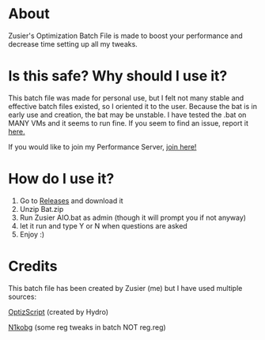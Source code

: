 # About
Zusier's Optimization Batch File is made to boost your performance and decrease time setting up all my tweaks.

# Is this safe? Why should I use it?

This batch file was made for personal use, but I felt not many stable and effective batch files existed, so I oriented it to the user.
Because the bat is in early use and creation, the bat may be unstable. I have tested the .bat on MANY VMs and it seems to run fine. If you seem to find an issue, report it [here.](https://github.com/Zusier/Zusiers-optimization-Batch/issues) 


If you would like to join my Performance Server, [join here!](https://discord.gg/kFk22j2)

# How do I use it?
1. Go to [Releases](https://github.com/Zusier/Zusiers-optimization-Batch/releases) and download it
2. Unzip Bat.zip 
3. Run Zusier AIO.bat as admin (though it will prompt you if not anyway)
4. let it run and type Y or N when questions are asked
5. Enjoy :)

# Credits
This batch file has been created by Zusier (me) but I have used multiple sources:

[OptizScript](https://github.com/HydroTweaks/Optiz_Services) (created by Hydro) 

[N1kobg](https://n1kobg.blogspot.com/) (some reg tweaks in batch NOT reg.reg)

